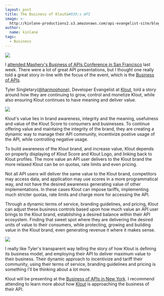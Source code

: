 ```yaml
---
layout: post
title: The Business of Klout&#039;s API
image: >-
  http://kinlane-productions2.s3.amazonaws.com/api-evangelist-site/blog/klout-logo.jpg
author:
  name: kinlane
tags:
  - Business
---
```

[![](http://kinlane-productions2.s3.amazonaws.com/api-evangelist/klout/klout-logo.jpg)](http://klout.com/)

I [attended Mashery's Business of APIs Conference in San Francisco](/2011/10/06/business-of-apis-conference-in-san-francisco-wrapup/ "attended the Business of APIs Conference in San Francisco") last week. There were a lot of great API presentations, but I thought one really told a great story in-line with the focus of the event, which is the [Business of APIs](/business_of_apis.php "Business of APIs").

Tyler Singletary([@harmophone](http://twitter.com/#!/harmophone "@harmophone")), Developer Evangelist at [Klout](http://klout.com/ "Klout"), told a story around how they are continuing to grow, control and monetize Klout, while also ensuring Klout continues to have meaning and deliver value.

[![](http://kinlane-productions2.s3.amazonaws.com/api-evangelist/klout/klout.JPG)](http://klout.com/)

Klout's value lies in brand awareness, integrity and the meaning, usefulness and value of the Klout Score to consumers and businesses. To continue offering value and maintaing the integrity of the brand, they are creating a dynamic way to manage their API community, incentivize postive usage of the API, while controlling negative usage.

To build awareness of the Klout brand, and increase value, Klout depends on properly displaying of Klout Score and Klout Logo, and linking back to Klout profiles. The more value an API user delivers to the Klout brand the more relaxed Klout can be on quotas, rate limits and even pricing.

Not all API users will deliver the same value to the Klout brand, competitors may access data, and application may use scores in a more programmatical way, and not have the desired awareness generating value of other implementations. In these cases Klout can impose tariffs, implementing much stricter quotas, rate limits and charge more for accessing the API.

Through a dynamic terms of service, branding guidelines, and pricing, Klout can adjust these business controls based upon how much value an API user brings to the Klout brand, establishing a desired balance within their API ecosystem. Finding that sweet spot where they are delivering the desired units of value to their consumers, while protecting, growing and building value in the Klout brand, even generating revenue it where it makes sense.

[![](http://kinlane-productions2.s3.amazonaws.com/api-evangelist/klout/klout-plus-k.jpg)](http://klout.com/)

I really like Tyler's transparent way telling the story of how Klout is defining its business model, and employing their API to deliver maximum value to their business. Their dynamic approach to incentivize and tariff their community, using their terms of service, branding guidelines and pricing is something I'll be thinking about a lot more.

Klout will be presenting at the [Business of APIs in New York](http://www.eventbrite.com/event/2025693905?ref=ebtn "Business of APIs in New York"). I recommend attending to learn more about how [Klout](http://klout.com/ "Klout") is approaching the business of their API.
